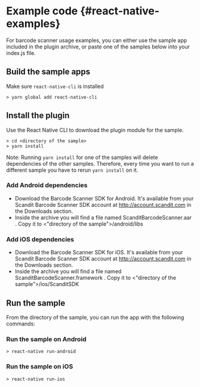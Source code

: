 Example code     {#react-native-examples}
===================================

For barcode scanner usage examples, you can either use the sample app included in the plugin archive, or paste one of the samples below into your index.js file.

## Build the sample apps

Make sure `react-native-cli` is installed

~~~~~~~~~~~~~~~~~~~~~~~~~~~~~~~~~~~~{.java}
> yarn global add react-native-cli
~~~~~~~~~~~~~~~~~~~~~~~~~~~~~~~~~~~~

## Install the plugin

Use the React Native CLI to download the plugin module for the sample.

~~~~~~~~~~~~~~~~~~~~~~~~~~~~~~~~~~~~{.java}
> cd <directory of the sample>
> yarn install
~~~~~~~~~~~~~~~~~~~~~~~~~~~~~~~~~~~~

Note: Running `yarn install` for one of the samples will delete dependencies of the other samples. Therefore, every time you want to run a different sample you have to rerun `yarn install` on it.

### Add Android dependencies

- Download the Barcode Scanner SDK for Android. It's available from your Scandit Barcode Scanner SDK account at http://account.scandit.com in the Downloads section.
- Inside the archive you will find a file named ScanditBarcodeScanner.aar . Copy it to <"directory of the sample">/android/libs

### Add iOS dependencies

- Download the Barcode Scanner SDK for iOS. It's available from your Scandit Barcode Scanner SDK account at http://account.scandit.com in the Downloads section.
- Inside the archive you will find a file named ScanditBarcodeScanner.framework . Copy it to <"directory of the sample">/ios/ScanditSDK

## Run the sample

From the directory of the sample, you can run the app with the following commands:

### Run the sample on Android

~~~~~~~~~~~~~~~~~~~~~~~~~~~~~~~~~~~~{.java}
> react-native run-android
~~~~~~~~~~~~~~~~~~~~~~~~~~~~~~~~~~~~

### Run the sample on iOS

~~~~~~~~~~~~~~~~~~~~~~~~~~~~~~~~~~~~{.java}
> react-native run-ios
~~~~~~~~~~~~~~~~~~~~~~~~~~~~~~~~~~~~
